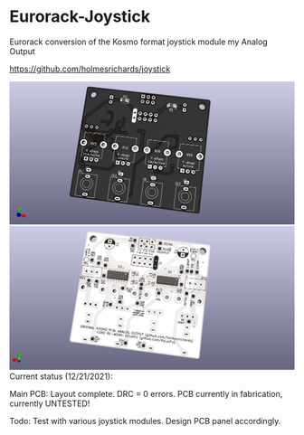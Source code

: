 # Eurorack-Joystick

Eurorack conversion of the Kosmo format joystick module my Analog Output

https://github.com/holmesrichards/joystick

![alt text](https://github.com/KeLaiFu/Eurorack-Joystick/blob/main/joystick_compact_front.png?raw=true)
![alt text](https://github.com/KeLaiFu/Eurorack-Joystick/blob/main/joystick_compact_back.png?raw=true)
Current status (12/21/2021):

Main PCB: Layout complete. DRC = 0 errors.
          PCB currently in fabrication, currently UNTESTED!
          
Todo: Test with various joystick modules.
      Design PCB panel accordingly.
